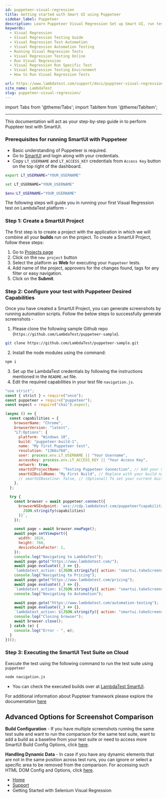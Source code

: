 ```yaml
---
id: puppeteer-visual-regression
title: Getting started with Smart UI using Puppeteer
sidebar_label: Puppeteer
description: Learn Puppeteer Visual Regression Set up Smart UI, run tests on LambdaTest Cloud across 40+ browsers. Step-by-step guide for seamless testing.
keywords:
  - Visual Regression
  - Visual Regression Testing Guide
  - Visual Regression Test Automation
  - Visual Regression Automation Testing
  - Running Visual Regression Tests
  - Visual Regression Testing Online
  - Run Visual Regression
  - Visual Regression Run Specific Test
  - Visual Regression Testing Environment
  - How to Run Visual Regression Tests

url: https://www.lambdatest.com/support/docs/puppteer-visual-regression/
site_name: LambdaTest
slug: puppeteer-visual-regression/
---
```


import Tabs from '@theme/Tabs';
import TabItem from '@theme/TabItem';

---

This documentation will act as your step-by-step guide in to perform Puppteer test with SmartUI.

### Prerequisites for running SmartUI with Puppeteer

- Basic understanding of Puppeteer is required.
- Go to [SmartUI](https://smartui.lambdatest.com/) and login along with your credentials.
- Copy `LT_USERNAME` and `LT_ACCESS_KEY` credentials from `Access Key` button on the top right of the dashboard.

<Tabs className="docs__val" groupId="language">
<TabItem value="MacOS/Linux" label="MacOS/Linux" default>

```bash
export LT_USERNAME="YOUR_USERNAME"
```

</TabItem>
<TabItem value="Windows" label="Windows - CMD">

```bash
set LT_USERNAME="YOUR_USERNAME"
```

</TabItem>
<TabItem value="PowerShell" label="PowerShell">

```powershell
$env:LT_USERNAME="YOUR_USERNAME"
```

</TabItem>
</Tabs>

The following steps will guide you in running your first Visual Regression test on LambdaTest platform -

### **Step 1:** Create a SmartUI Project

The first step is to create a project with the application in which we will combine all your **builds** run on the project.
To create a SmartUI Project, follow these steps:

1. Go to [Projects page](https://smartui.lambdatest.com/)
2. Click on the `new project` button
3. Select the platform as <b>Web</b> for executing your `Puppeteer` tests. 
4. Add name of the project, approvers for the changes found, tags for any filter or easy navigation.
5. Click on the **Submit**.

<!-- <img loading="lazy" src={require('../assets/images/uploads/smart-ui-1.webp').default} alt="cmd" width="768" height="373" className="doc_img"/> -->

### **Step 2:** Configure your test with Puppeteer Desired Capabilities

Once you have created a SmartUI Project, you can generate screenshots by running automation scripts. Follow the below steps to successfully generate screenshots -

1. Please clone the following sample Github repo (`https://github.com/LambdaTest/puppeteer-sample`).

```bash
git clone https://github.com/LambdaTest/puppeteer-sample.git
```

2. Install the node modules using the command:

```bash
npm i
```

3. Set up the LambdaTest credentials by following the instructions mentioned in the `README.md` file.
4. Edit the required capabilities in your test file `navigation.js`.

```javascript title="Add the following code snippet to run SmartUI with Puppeteer in ./navigation.js"
"use strict";
const { strict } = require("once");
const puppeteer = require("puppeteer");
const expect = require("chai").expect;

(async () => {
  const capabilities = {
    browserName: "Chrome",
    browserVersion: "latest",
    "LT:Options": {
      platform: "Windows 10",
      build: "puppeteer-build-1",
      name: "My first Puppeteer test",
      resolution: "1366x768",
      user: process.env.LT_USERNAME || "Your Username",
      accessKey: process.env.LT_ACCESS_KEY || "Your Access Key",
      network: true,
      smartUIProjectName: "Testing Puppeteer Connection", // Add your SmartUI Project Name here
      smartUIBuildName: "My First Build", // Replace with your build name of choice here
      // smartUIBaseline: false, // (Optional) To set your current build as baseline to compare
    },
  };

  try {
    const browser = await puppeteer.connect({
      browserWSEndpoint: `wss://cdp.lambdatest.com/puppeteer?capabilities=${encodeURIComponent(
        JSON.stringify(capabilities)
      )}`,
    });

    const page = await browser.newPage();
    await page.setViewport({
      width: 1024,
      height: 768,
      deviceScaleFactor: 1,
    });
    console.log("Navigating to LambdaTest");
    await page.goto("https://www.lambdatest.com/");
    await page.evaluate((_) => {},
    `lambdatest_action: ${JSON.stringify({ action: "smartui.takeScreenshot", arguments: { fullPage: true, screenshotName: "Navigating to LambdaTest" } })}`);
    console.log("Navigating to Pricing");
    await page.goto("https://www.lambdatest.com/pricing");
    await page.evaluate((_) => {},
    `lambdatest_action: ${JSON.stringify({ action: "smartui.takeScreenshot", arguments: { fullPage: true, screenshotName: "Navigating to Pricing" } })}`);
    console.log("Navigating to Automation");

    await page.goto("https://www.lambdatest.com/automation-testing");
    await page.evaluate((_) => {},
    `lambdatest_action: ${JSON.stringify({ action: "smartui.takeScreenshot", arguments: { fullPage: true, screenshotName: "Navigating to Automation" } })}`);
    console.log("Closing browser");
    await browser.close();
  } catch (e) {
    console.log("Error - ", e);
  }
})();
```

### **Step 3:** Executing the SmartUI Test Suite on Cloud

Execute the test using the following command to run the test suite using `puppeteer` 

```bash
node navigation.js
```

- You can check the executed builds over at [LambdaTest SmartUI](https://smartui.lambdatest.com/).

For additional information about Puppteer framework please explore the documentation [here](/docs/puppeteer-testing/)

## Advanced Options for Screenshot Comparison


  **Build Configuration** - If you have multiple screenshots running the same test suite and want to run the comparison for the same test suite, want to add a build as a baseline from your test suite or need to access more SmartUI Build Config Options, click [here](https://www.lambdatest.com/support/docs/smart-ui-build-options/).

  **Handling Dynamic Data** - In case if you have any dynamic elements that are not in the same position across test runs, you can ignore or select a specific area to be removed from the comparison. For accessing such HTML DOM Config and Options, click [here](/support/docs/html-dom-smartui-options/#configuration-for-puppeteer).
  
<!-- <img loading="lazy" src={require('../assets/images/uploads/smart-ui-2.webp').default} alt="cmd" width="768" height="373" className="doc_img"/> -->

<nav aria-label="breadcrumbs">
  <ul className="breadcrumbs">
    <li className="breadcrumbs__item">
      <a className="breadcrumbs__link" target="_self" href="https://www.lambdatest.com">
        Home
      </a>
    </li>
    <li className="breadcrumbs__item">
      <a className="breadcrumbs__link" target="_self" href="https://www.lambdatest.com/support/docs/">
        Support
      </a>
    </li>
    <li className="breadcrumbs__item breadcrumbs__item--active">
      <span className="breadcrumbs__link"> Getting Started with Selenium Visual Regression  </span>
    </li>
  </ul>
</nav>